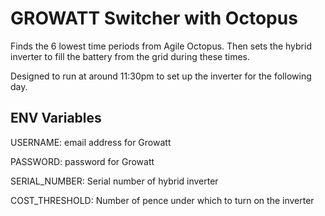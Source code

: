 # GROWATT Switcher with Octopus

Finds the 6 lowest time periods from Agile Octopus. Then sets the hybrid inverter to fill the battery from the grid during these times.

Designed to run at around 11:30pm to set up the inverter for the following day.

## ENV Variables

USERNAME: email address for Growatt

PASSWORD: password for Growatt

SERIAL_NUMBER: Serial number of hybrid inverter

COST_THRESHOLD: Number of pence under which to turn on the inverter
